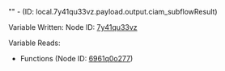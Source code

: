 "" - (ID: local.7y41qu33vz.payload.output.ciam_subflowResult)

Variable Written:
Node ID: [7y41qu33vz](../nodes/7y41qu33vz.md)

Variable Reads:
* Functions (Node ID: [6961q0o277](../nodes/6961q0o277.md))
